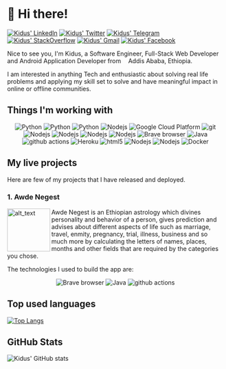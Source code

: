 # 👋 Hi there!
[![Kidus' LinkedIn](https://img.shields.io/badge/linkedin-%230077B5.svg?style=for-the-badge&logo=linkedin&logoColor=white)](https://www.linkedin.com/in/kidusmik)
[![Kidus' Twitter](https://img.shields.io/badge/Twitter-%231DA1F2.svg?style=for-the-badge&logo=Twitter&logoColor=white)](https://www.twitter.com/Kidusmike)
[![Kidus' Telegram](https://img.shields.io/badge/Telegram-2CA5E0?style=for-the-badge&logo=telegram&logoColor=white)](https://t.me/kidusmik)
[![Kidus' StackOverflow](https://img.shields.io/badge/Stackoverflow-ff7700?style=for-the-badge&logo=stackoverflow&logoColor=white)](https://www.twitter.com/Kidusmike)
[![Kidus' Gmail](https://img.shields.io/badge/Gmail-D14836?style=for-the-badge&logo=gmail&logoColor=white)](mailto:kidusmik@gmail.com)
[![Kidus' Facebook](https://img.shields.io/badge/Facebook-%231877F2.svg?style=for-the-badge&logo=Facebook&logoColor=white)](https://www.facebook.com/kidusmik)

Nice to see you, I'm Kidus, a Software Engineer, Full-Stack Web Developer and Android Application Developer from <img src="https://cdn-icons-png.flaticon.com/512/197/197636.png" width="13"/>Addis Ababa, Ethiopia.

I am interested in anything Tech and enthusiastic about solving real life problems and applying my skill set to solve and have meaningful impact in online or offline communities. 

## Things I'm working with
<div align="center">
<p>
  <img alt="Python" src="https://img.shields.io/badge/python-3670A0?style=for-the-badge&logo=python&logoColor=ffdd54" />
    <img alt="Python" src="https://img.shields.io/badge/flask-333333?style=for-the-badge&logo=flask&logoColor=white" />
  <img alt="Python" src="https://img.shields.io/badge/docker-%230db7ed.svg?style=for-the-badge&logo=docker&logoColor=white" />
<img alt="Nodejs" src="https://img.shields.io/badge/git-%23F05033.svg?style=for-the-badge&logo=git&logoColor=white" />
  <img alt="Google Cloud Platform" src="https://img.shields.io/badge/numpy-%23013243.svg?style=for-the-badge&logo=numpy&logoColor=white" />
  <img alt="git" src="https://img.shields.io/badge/pandas-%23150458.svg?style=for-the-badge&logo=pandas&logoColor=white" />
<img alt="Nodejs" src="https://img.shields.io/badge/firebase-%23039BE5.svg?style=for-the-badge&logo=firebase" />
<img alt="Nodejs" src="https://img.shields.io/badge/GoogleCloud-%234285F4.svg?style=for-the-badge&logo=google-cloud&logoColor=white" />
<img alt="Nodejs" src="https://img.shields.io/badge/AWS-%23FF9900.svg?style=for-the-badge&logo=amazon-aws&logoColor=white" />
<img alt="Nodejs" src="https://img.shields.io/badge/kubernetes-%23326ce5.svg?style=for-the-badge&logo=kubernetes&logoColor=white" />
  <img alt="Brave browser" src="https://img.shields.io/badge/Android-3DDC84?style=for-the-badge&logo=android&logoColor=white" />
<img alt="Java" src="https://img.shields.io/badge/java-%23ED8B00.svg?style=for-the-badge&logo=java&logoColor=white" />
  <img alt="github actions" src="https://img.shields.io/badge/kotlin-%237F52FF.svg?style=for-the-badge&logo=kotlin&logoColor=white" />
  <img alt="Heroku" src="https://img.shields.io/badge/shell_script-%23121011.svg?style=for-the-badge&logo=gnu-bash&logoColor=white" />
  <img alt="html5" src="https://img.shields.io/badge/gunicorn-%298729.svg?style=for-the-badge&logo=gunicorn&logoColor=white" />
<img alt="Nodejs" src="https://img.shields.io/badge/vagrant-%231563FF.svg?style=for-the-badge&logo=vagrant&logoColor=white" />
<img alt="Nodejs" src="  https://img.shields.io/badge/nginx-%23009639.svg?style=for-the-badge&logo=nginx&logoColor=white" />
  <img alt="Docker" src="https://img.shields.io/badge/c-%2300599C.svg?style=for-the-badge&logo=c&logoColor=white" />
</p>
</div>

## My live projects

Here are few of my projects that I have released and deployed.

### 1. Awde Negest

[<img alt="alt_text" width="100px" src="https://awdenegest.files.wordpress.com/2021/09/a-n-logo.png" align="left"/>](https://play.google.com/store/apps/details?id=com.starx.development.awdenegest)

Awde Negest is an Ethiopian astrology which divines personality and behavior of a person, gives prediction and advises about different aspects of life such as marriage, travel, enmity, pregnancy, trial, illness, business and so much more by calculating the letters of names, places, months and other fields that are required by the categories you chose.

The technologies I used to build the app are:
<div align="center">
<p>
  <img alt="Brave browser" src="https://img.shields.io/badge/Android-3DDC84?style=for-the-badge&logo=android&logoColor=white" />
<img alt="Java" src="https://img.shields.io/badge/java-%23ED8B00.svg?style=for-the-badge&logo=java&logoColor=white" />
  <img alt="github actions" src="https://img.shields.io/badge/kotlin-%237F52FF.svg?style=for-the-badge&logo=kotlin&logoColor=white" />
  </p>
  </div>

## Top used languages

[![Top Langs](https://github-readme-stats.vercel.app/api/top-langs/?username=kidusmik)](https://github.com/kidusmik/github-readme-stats)

## GitHub Stats

![Kidus' GitHub stats](https://github-readme-stats.vercel.app/api?username=kidusmik&show_icons=truecount_private=true)

<!---
kidusmik/kidusmik is a ✨ special ✨ repository because its `README.md` (this file) appears on your GitHub profile.
You can click the Preview link to take a look at your changes.

docs: Update personal profile README.md

I made changes to the links and overall style of my account.
--->
